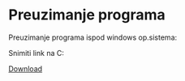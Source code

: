 # Preuzimanje programa

Preuzimanje programa ispod windows op.sistema:

Snimiti link na C: 

[Download](..\..\camp2\camp2.7z)

